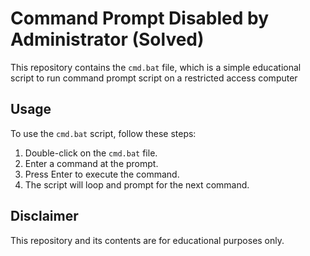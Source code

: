 # Command Prompt Disabled by Administrator (Solved)

This repository contains the `cmd.bat` file, which is a simple educational script to run command prompt script on a restricted access computer

## Usage

To use the `cmd.bat` script, follow these steps:
1. Double-click on the `cmd.bat` file.
2. Enter a command at the prompt.
3. Press Enter to execute the command.
4. The script will loop and prompt for the next command.

## Disclaimer

This repository and its contents are for educational purposes only.
